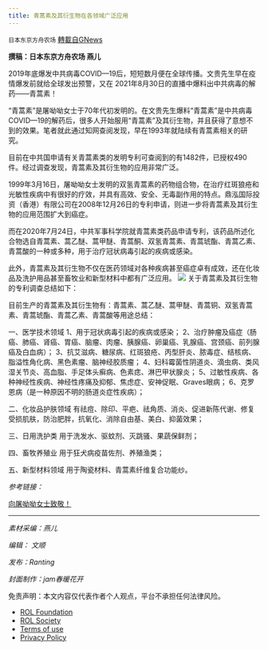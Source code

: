 ```yaml
---
title: 青蒿素及其衍生物在各领域广泛应用
---
```

`日本东京方舟农场` [轉載自GNews](https://gnews.org/zh-hans/1801812/)

**撰稿：日本东京方舟农场 燕儿**

2019年底爆发中共病毒COVID—19后，短短数月便在全球传播。文贵先生早在疫情爆发前就给全球发出预警，又在 2021年8月30日的直播中爆料出中共病毒的解药——青蒿素！

“青蒿素”是屠呦呦女士于70年代初发明的。在文贵先生爆料“青蒿素”是中共病毒COVID—19的解药后，很多人开始服用“青蒿素”及其衍生物，并且获得了意想不到的效果。笔者就此通过知网查阅发现，早在1993年就陆续有青蒿素相关的研究。

目前在中共国申请有关青蒿素类的发明专利可查阅到的有1482件，已授权490件。经过调查发现，青蒿素及其衍生物的应用非常广泛。

1999年3月16日，屠呦呦女士发明的双氢青蒿素的药物组合物，在治疗红斑狼疮和光敏性疾病中有很好的疗效，并具有高效、安全、无毒副作用的特点。鼎泓国际投资（香港）有限公司在2008年12月26日的专利申请，则进一步将青蒿素及其衍生物的应用范围扩大到癌症。

而在2020年7月24日，中共军事科学院就青蒿素类药品申请专利，该药品所述化合物选自青蒿素、蒿乙醚、蒿甲醚、青蒿酮、双氢青蒿素、青蒿琥酯、青蒿乙素、青蒿酸的一种或多种，用于治疗冠状病毒引起的疾病或感染。

此外，青蒿素及其衍生物不仅在医药领域对各种疾病甚至癌症卓有成效，还在化妆品及洗护用品甚至畜牧业和新型材料中都有广泛应用。
![](https://assets.gnews.org/wp-content/uploads/2021/12/0902.jpg)
关于青蒿素及其衍生物的专利调查总结如下：

目前生产的青蒿素及其衍生物有：青蒿素、蒿乙醚、蒿甲醚、青蒿铜、双氢青蒿素、青蒿琥酯、青蒿乙素、青蒿酸等用途总结：

一、医学技术领域
1、用于冠状病毒引起的疾病或感染；
2、治疗肿瘤及癌症（肠癌、肺癌、肾癌、胃癌、脑瘤、肉瘤、胰腺癌、卵巢癌、乳腺癌、宫颈癌、前列腺癌及白血病）；
3、抗艾滋病、糖尿病、红斑狼疮、丙型肝炎、脓毒症、结核病、脂溢性角化病、黑色素瘤、脑神经胶质瘤；
4、妇科霉菌性阴道炎、滴虫病、类风湿关节炎、高血脂、手足体头癣病、色素痣、淋巴甲状腺炎；
5、过敏性疾病、各种神经性疾病、神经性疼痛及抑郁、焦虑症、安神促眠、Graves眼病；
6、克罗恩病（是一种原因不明的肠道炎症性疾病）；

二、化妆品护肤领域
有祛痘、除印、平疤、祛角质、消炎、促进新陈代谢、修复受损肌肤，防治肥胖，抗氧化、消除自由基、美白、抑菌效果；

三、日用洗护类
用于洗发水、驱蚊剂、灭跳骚、果蔬保鲜剂；

四、畜牧养殖业
用于狂犬病疫苗佐剂、养殖渔类；

五、新型材料领域
用于陶瓷材料、青蒿素纤维复合功能纱。

*参考链接：*

[向屠呦呦女士致敬！](https://gettr.com/comment/cemb9jd677)

* * *

*素材采编：燕儿*

*编辑： 文顺*

*发布：Ranting*

*封面制作：jam春暖花开*

 

免责声明：本文内容仅代表作者个人观点，平台不承担任何法律风险。

- [ROL Foundation](https://rolfoundation.org/)
- [ROL Society](https://rolsociety.org/)
- [Terms of use](https://gnews.org/terms-of-use-3/)
- [Privacy Policy](https://gnews.org/privacy-policy/)

